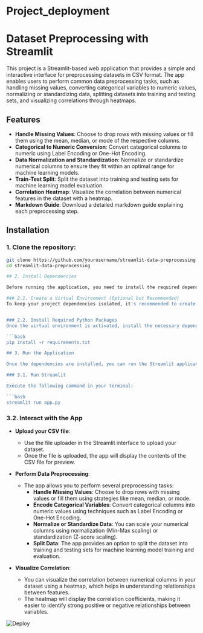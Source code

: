 # Project_deployment

# Dataset Preprocessing with Streamlit

This project is a Streamlit-based web application that provides a simple and interactive interface for preprocessing datasets in CSV format. The app enables users to perform common data preprocessing tasks, such as handling missing values, converting categorical variables to numeric values, normalizing or standardizing data, splitting datasets into training and testing sets, and visualizing correlations through heatmaps.

## Features

- **Handle Missing Values**: Choose to drop rows with missing values or fill them using the mean, median, or mode of the respective columns.
- **Categorical to Numeric Conversion**: Convert categorical columns to numeric using Label Encoding or One-Hot Encoding.
- **Data Normalization and Standardization**: Normalize or standardize numerical columns to ensure they fit within an optimal range for machine learning models.
- **Train-Test Split**: Split the dataset into training and testing sets for machine learning model evaluation.
- **Correlation Heatmap**: Visualize the correlation between numerical features in the dataset with a heatmap.
- **Markdown Guide**: Download a detailed markdown guide explaining each preprocessing step.

## Installation

### 1. Clone the repository:
```bash
git clone https://github.com/yourusername/streamlit-data-preprocessing.git
cd streamlit-data-preprocessing

## 2. Install Dependencies

Before running the application, you need to install the required dependencies. Follow these steps:

### 2.1. Create a Virtual Environment (Optional but Recommended)
To keep your project dependencies isolated, it's recommended to create a virtual environment. You can do this using `venv` (Python's built-in module) or a tool like `conda` if you're using Anaconda.


### 2.2. Install Required Python Packages
Once the virtual environment is activated, install the necessary dependencies from the `requirements.txt` file by running the following command:

```bash
pip install -r requirements.txt

## 3. Run the Application

Once the dependencies are installed, you can run the Streamlit application on your local machine. To do so, follow these steps:

### 3.1. Run Streamlit

Execute the following command in your terminal:

```bash
streamlit run app.py
```

### 3.2. Interact with the App

- **Upload your CSV file**: 
    - Use the file uploader in the Streamlit interface to upload your dataset.
    - Once the file is uploaded, the app will display the contents of the CSV file for preview.

- **Perform Data Preprocessing**: 
    - The app allows you to perform several preprocessing tasks:
        - **Handle Missing Values**: Choose to drop rows with missing values or fill them using strategies like mean, median, or mode.
        - **Encode Categorical Variables**: Convert categorical columns into numeric values using techniques such as Label Encoding or One-Hot Encoding.
        - **Normalize or Standardize Data**: You can scale your numerical columns using normalization (Min-Max scaling) or standardization (Z-score scaling).
        - **Split Data**: The app provides an option to split the dataset into training and testing sets for machine learning model training and evaluation.

- **Visualize Correlation**: 
    - You can visualize the correlation between numerical columns in your dataset using a heatmap, which helps in understanding relationships between features.
    - The heatmap will display the correlation coefficients, making it easier to identify strong positive or negative relationships between variables.

![Deploy]([https://github.com/Aqsa48/Project_deployment/blob/main/images/image.png](https://github.com/Aqsa48/Project_deployment/blob/main/images/working1.png))



